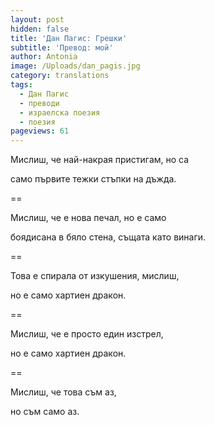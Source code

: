 ```yaml
---
layout: post
hidden: false
title: 'Дан Пагис: Грешки'
subtitle: 'Превод: мой'
author: Antonia
image: /Uploads/dan_pagis.jpg
category: translations
tags:
  - Дан Пагис
  - преводи
  - израелска поезия
  - поезия
pageviews: 61
---
```

Мислиш, че най-накрая пристигам, но са

само първите тежки стъпки на дъжда. 

\==

Мислиш, че е нова печал, но е само

боядисана в бяло стена, същата като винаги. 

\==

Това е спирала от изкушения, мислиш, 

но е само хартиен дракон. 

\==

Мислиш, че е просто един изстрел, 

но е само хартиен дракон.

\==

Мислиш, че това съм аз, 

но съм само аз.
